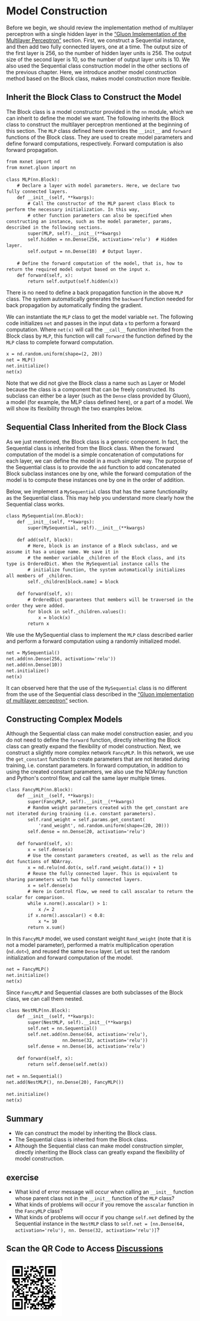 # Model Construction

Before we begin, we should review the implementation method of multilayer perceptron with a single hidden layer in the [“Gluon Implementation of the Multilayer Perceptron”](../chapter_deep-learning-basics/mlp-gluon.md) section. First, we construct a Sequential instance, and then add two fully connected layers, one at a time. The output size of the first layer is 256, so the number of hidden layer units is 256. The output size of the second layer is 10, so the number of output layer units is 10. We also used the Sequential class construction model in the other sections of the previous chapter. Here, we introduce another model construction method based on the Block class, makes model construction more flexible.


## Inherit the Block Class to Construct the Model

The Block class is a model constructor provided in the `nn` module, which we can inherit to define the model we want. The following inherits the Block class to construct the multilayer perceptron mentioned at the beginning of this section. The `MLP` class defined here overrides the `__init__` and `forward` functions of the Block class. They are used to create model parameters and define forward computations, respectively. Forward computation is also forward propagation.

```{.python .input  n=1}
from mxnet import nd
from mxnet.gluon import nn

class MLP(nn.Block):
    # Declare a layer with model parameters. Here, we declare two fully connected layers.
    def __init__(self, **kwargs):
        # Call the constructor of the MLP parent class Block to perform the necessary initialization. In this way,
        # other function parameters can also be specified when constructing an instance, such as the model parameter, params, described in the following sections.
        super(MLP, self).__init__(**kwargs)
        self.hidden = nn.Dense(256, activation='relu')  # Hidden layer.
        self.output = nn.Dense(10)  # Output layer.

    # Define the forward computation of the model, that is, how to return the required model output based on the input x.
    def forward(self, x):
        return self.output(self.hidden(x))
```

There is no need to define a back propagation function in the above `MLP` class. The system automatically generates the `backward` function needed for back propagation by automatically finding the gradient.

We can instantiate the `MLP` class to get the model variable `net`. The following code initializes `net` and passes in the input data `x` to perform a forward computation. Where `net(x)` will call the `__call__` function inherited from the Block class by `MLP`, this function will call `forward` the function defined by the `MLP` class to complete forward computation.

```{.python .input  n=2}
x = nd.random.uniform(shape=(2, 20))
net = MLP()
net.initialize()
net(x)
```

Note that we did not give the Block class a name such as Layer or Model because the class is a component that can be freely constructed. Its subclass can either be a layer (such as the `Dense` class provided by Gluon), a model (for example, the MLP class defined here), or a part of a model. We will show its flexibility through the two examples below.

## Sequential Class Inherited from the Block Class

As we just mentioned, the Block class is a generic component. In fact, the Sequential class is inherited from the Block class. When the forward computation of the model is a simple concatenation of computations for each layer, we can define the model in a much simpler way. The purpose of the Sequential class is to provide the `add` function to add concatenated Block subclass instances one by one, while the forward computation of the model is to compute these instances one by one in the order of addition.

Below, we implement a `MySequential` class that has the same functionality as the Sequential class. This may help you understand more clearly how the Sequential class works.

```{.python .input  n=3}
class MySequential(nn.Block):
    def __init__(self, **kwargs):
        super(MySequential, self).__init__(**kwargs)

    def add(self, block):
        # Here, block is an instance of a Block subclass, and we assume it has a unique name. We save it in 
        # the member variable _children of the Block class, and its type is OrderedDict. When the MySequential instance calls the
        # initialize function, the system automatically initializes all members of _children.
        self._children[block.name] = block

    def forward(self, x):
        # OrderedDict guarantees that members will be traversed in the order they were added.
        for block in self._children.values():
            x = block(x)
        return x
```

We use the MySequential class to implement the `MLP` class described earlier and perform a forward computation using a randomly initialized model.

```{.python .input  n=4}
net = MySequential()
net.add(nn.Dense(256, activation='relu'))
net.add(nn.Dense(10))
net.initialize()
net(x)
```

It can observed here that the use of the `MySequential` class is no different from the use of the Sequential class described in the [“Gluon implementation of multilayer perceptron”](../chapter_deep-learning-basics/mlp-gluon.md) section.


## Constructing Complex Models

Although the Sequential class can make model construction easier, and you do not need to define the `forward` function, directly inheriting the Block class can greatly expand the flexibility of model construction. Next, we construct a slightly more complex network `FancyMLP`. In this network, we use the `get_constant` function to create parameters that are not iterated during training, i.e. constant parameters. In forward computation, in addition to using the created constant parameters, we also use the NDArray function and Python's control flow, and call the same layer multiple times.

```{.python .input  n=5}
class FancyMLP(nn.Block):
    def __init__(self, **kwargs):
        super(FancyMLP, self).__init__(**kwargs)
        # Random weight parameters created with the get_constant are not iterated during training (i.e. constant parameters).
        self.rand_weight = self.params.get_constant(
            'rand_weight', nd.random.uniform(shape=(20, 20)))
        self.dense = nn.Dense(20, activation='relu')

    def forward(self, x):
        x = self.dense(x)
        # Use the constant parameters created, as well as the relu and dot functions of NDArray.
        x = nd.relu(nd.dot(x, self.rand_weight.data()) + 1)
        # Reuse the fully connected layer. This is equivalent to sharing parameters with two fully connected layers.
        x = self.dense(x)
        # Here in Control flow, we need to call asscalar to return the scalar for comparison.
        while x.norm().asscalar() > 1:
            x /= 2
        if x.norm().asscalar() < 0.8:
            x *= 10
        return x.sum()
```

In this `FancyMLP` model, we used constant weight `Rand_weight` (note that it is not a model parameter), performed a matrix multiplication operation (`nd.dot<`), and reused the same `Dense` layer. Let us test the random initialization and forward computation of the model.

```{.python .input  n=6}
net = FancyMLP()
net.initialize()
net(x)
```

Since `FancyMLP` and Sequential classes are both subclasses of the Block class, we can call them nested.

```{.python .input  n=7}
class NestMLP(nn.Block):
    def __init__(self, **kwargs):
        super(NestMLP, self).__init__(**kwargs)
        self.net = nn.Sequential()
        self.net.add(nn.Dense(64, activation='relu'),
                     nn.Dense(32, activation='relu'))
        self.dense = nn.Dense(16, activation='relu')

    def forward(self, x):
        return self.dense(self.net(x))

net = nn.Sequential()
net.add(NestMLP(), nn.Dense(20), FancyMLP())

net.initialize()
net(x)
```

## Summary

* We can construct the model by inheriting the Block class.
* The Sequential class is inherited from the Block class.
* Although the Sequential class can make model construction simpler, directly inheriting the Block class can greatly expand the flexibility of model construction.


## exercise

* What kind of error message will occur when calling an `__init__` function whose parent class not in the `__init__` function of the `MLP` class?
* What kinds of problems will occur if you remove the `asscalar` function in the `FancyMLP` class?
* What kinds of problems will occur if you change `self.net` defined by the Sequential instance in the `NestMLP` class to `self.net = [nn.Dense(64, activation='relu'), nn. Dense(32, activation='relu')]`?


## Scan the QR Code to Access [Discussions](https://discuss.gluon.ai/t/topic/986)


![](../img/qr_model-construction.svg)
